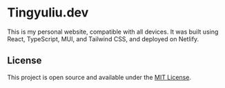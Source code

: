 # Tingyuliu.dev

This is my personal website, compatible with all devices. It was built using React, TypeScript, MUI, and Tailwind CSS, and deployed on Netlify.

## License

This project is open source and available under the [MIT License](LICENSE).

